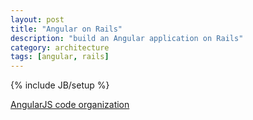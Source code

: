 ```yaml
---
layout: post
title: "Angular on Rails"
description: "build an Angular application on Rails"
category: architecture
tags: [angular, rails]
---
```

{% include JB/setup %}

[AngularJS code organization](http://cliffmeyers.com/blog/2013/4/21/code-organization-angularjs-javascript)
